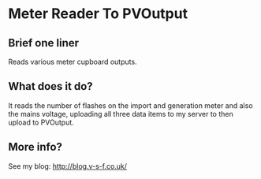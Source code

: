 Meter Reader To PVOutput
=======

Brief one liner
---
Reads various meter cupboard outputs.

What does it do?
---
It reads the number of flashes on the import and generation meter and also the mains voltage, uploading all three data items to my server to then upload to PVOutput.

More info?
---
See my blog: http://blog.v-s-f.co.uk/
